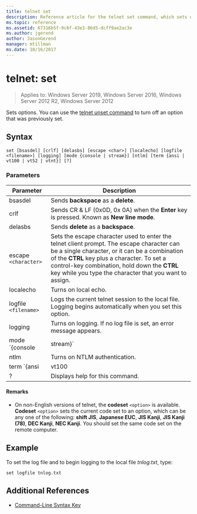```yaml
---
title: telnet set
description: Reference article for the telnet set command, which sets options.
ms.topic: reference
ms.assetid: 67316b5f-9c6f-43e3-86d5-dcff9ae2ac3e
ms.author: jgerend
author: JasonGerend
manager: mtillman
ms.date: 10/16/2017
---
```


# telnet: set

> Applies to: Windows Server 2019, Windows Server 2016, Windows Server 2012 R2, Windows Server 2012

Sets options. You can use the [telnet unset command](telnet-unset.md) to turn off an option that was previously set.

## Syntax

```
set [bsasdel] [crlf] [delasbs] [escape <char>] [localecho] [logfile <filename>] [logging] [mode {console | stream}] [ntlm] [term {ansi | vt100 | vt52 | vtnt}] [?]
```

### Parameters

| Parameter | Description |
|--|--|
| bsasdel | Sends **backspace** as a **delete**. |
| crlf | Sends CR & LF (0x0D, 0x 0A) when the **Enter** key is pressed. Known as **New line mode**. |
| delasbs | Sends **delete** as a **backspace**. |
| escape `<character>` | Sets the escape character used to enter the telnet client prompt. The escape character can be a single character, or it can be a combination of the **CTRL** key plus a character. To set a control-key combination, hold down the **CTRL** key while you type the character that you want to assign. |
| localecho | Turns on local echo. |
| logfile `<filename>` | Logs the current telnet session to the local file. Logging begins automatically when you set this option. |
| logging | Turns on logging. If no log file is set, an error message appears. |
| mode `{console | stream}` | Sets the operation mode. |
| ntlm | Turns on NTLM authentication. |
| term `{ansi | vt100 | vt52 | vtnt}` | Sets the terminal type. |
| ? | Displays help for this command. |

#### Remarks

- On non-English versions of telnet, the **codeset** `<option>` is available. **Codeset** `<option>` sets the current code set to an option, which can be any one of the following: **shift JIS**, **Japanese EUC**, **JIS Kanji**, **JIS Kanji (78)**, **DEC Kanji**, **NEC Kanji**. You should set the same code set on the remote computer.

## Example

To set the log file and to begin logging to the local file *tnlog.txt*, type:

```
set logfile tnlog.txt
```

## Additional References

- [Command-Line Syntax Key](command-line-syntax-key.md)
